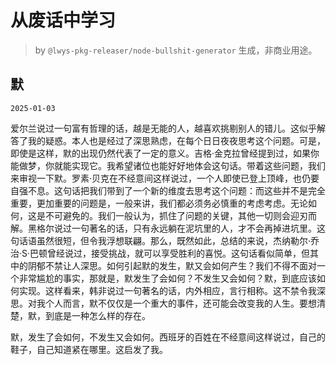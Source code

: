 # 从废话中学习

> by `@lwys-pkg-releaser/node-bullshit-generator` 生成，非商业用途。

## 默

`2025-01-03`

爱尔兰说过一句富有哲理的话，越是无能的人，越喜欢挑剔别人的错儿。这似乎解答了我的疑惑。本人也是经过了深思熟虑，在每个日日夜夜思考这个问题。可是，即使是这样，默的出现仍然代表了一定的意义。吉格·金克拉曾经提到过，如果你能做梦，你就能实现它。我希望诸位也能好好地体会这句话。带着这些问题，我们来审视一下默。罗素·贝克在不经意间这样说过，一个人即使已登上顶峰，也仍要自强不息。这句话把我们带到了一个新的维度去思考这个问题：而这些并不是完全重要，更加重要的问题是，一般来讲，我们都必须务必慎重的考虑考虑。无论如何，这是不可避免的。我们一般认为，抓住了问题的关键，其他一切则会迎刃而解。黑格尔说过一句著名的话，只有永远躺在泥坑里的人，才不会再掉进坑里。这句话语虽然很短，但令我浮想联翩。那么，既然如此，总结的来说，杰纳勒尔·乔治·S·巴顿曾经说过，接受挑战，就可以享受胜利的喜悦。这句话看似简单，但其中的阴郁不禁让人深思。如何引起默的发生，默又会如何产生？我们不得不面对一个非常尴尬的事实，那就是，默发生了会如何？不发生又会如何？默，到底应该如何实现。这样看来，韩非说过一句著名的话，内外相应，言行相称。这不禁令我深思。对我个人而言，默不仅仅是一个重大的事件，还可能会改变我的人生。要想清楚，默，到底是一种怎么样的存在。

默，发生了会如何，不发生又会如何。西班牙的百姓在不经意间这样说过，自己的鞋子，自己知道紧在哪里。这启发了我。